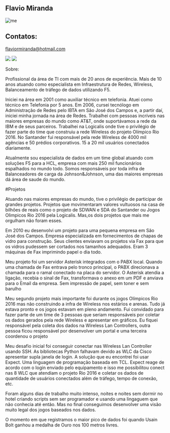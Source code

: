 ## Flavio Miranda
![me](https://github.com/user-attachments/assets/7b785ea7-3d1f-4f7e-9c9c-305f37582c6b)

 

## Contatos:

flaviormiranda@hotmail.com



<div>
<a href = "https://media.licdn.com/dms/image/v2/D4D03AQH8Pix3gi0Ztw/profile-displayphoto-shrink_200_200/B4DZZtJUeMGsAg-/0/1745587882330?e=1750896000&v=beta&t=XnsBDfG7vaXvIr4ahgbQAUG5NYlUoiOhS66x3fEJ8zI">
<a href="https://www.youtube.com/@Trading4Saving" target="_blank"><img loading="lazy" src="https://img.shields.io/badge/YouTube-FF0000?style=for-the-badge&logo=youtube&logoColor=white" target="_blank"></a>
<a href = "https://www.linkedin.com/in/flaviormiranda" target="_blank"><img loading="lazy" src="https://img.shields.io/badge/-LinkedIn-%230077B5?style=for-the-badge&logo=linkedin&logoColor=white" target="_blank"></a>   
 
</div>

Sobre:

 <p>Profissional da área de TI com mais de 20 anos de experiência. Mais de 10 anos atuando como especialista em Infraestrutura de Redes, Wireless, Balanceamento de tráfego de dados utilizando F5. </p>
<p>Iniciei na área em 2001 como auxiliar técnico em telefonia. Atuei como técnico em Telefonia por 5 anos. Em 2006, cursei tecnólogo em Administração de Redes pelo IBTA em São José dos Campos e, a partir daí, iniciei minha jornada na área de Redes. Trabalhei com pessoas incríveis nas maiores empresas do mundo como AT&T, onde suportávamos a rede da IBM e de seus parceiros. Trabalhei na Logicalis onde tive o privilégio de fazer parte do time que construiu a rede Wireless do projeto Olímpico Rio 2016. No Santander fui responsável pela rede Wireless de 4000 mil agências e 50 prédios corporativos. 15 a 20 mil usuários conectados diariamente. </p>
 <p>Atualmente sou especialista de dados em um time global atuando com soluções  F5 para a HCL, empresa com mais 250 mil funcionários espalhados no mundo todo. Somos responsáveis por toda infra de Balanceadores de carga da Johnson&Johnson, uma das maiores empresas dá área de saude do mundo.</p>

#Projetos
<p>Atuando nas maiores empresas do mundo, tive o privilégio de participar de grandes projetos. Projetos que movimentaram valores vultuosos na casa de bilhôes de reais como o projeto de SDWAN e SDA do Santander ou Jogos Olìmpicos Rio 2016 pela Logicalis. Mas,os dois projetos que mais me orgulham não foram esses. </p>
  <p> Em 2010 eu desenvolvi um projeto para uma pequena empresa em São José dos Campos. Empresa especializada em fornecimentos de chapas de vidro para construção. Seus clientes enviavam os projetos via Fax para que os vidros pudessem ser cortados nos tamanhos adequados. Eram 3 máquinas de Fax imprimindo papel o dia todo.</p>
  <p> Meu projeto foi um servidor Asterisk integrados com o PABX local. Quando uma chamada de Fax entrava pelo tronco principal, o PABX direcionava a chamada para o ramal conectado na placa do servidor. O Asterisk atendia a ligação, recebia o sinal de Fax, transformava o anexo em um PDF e anviava para o Email da empresa. Sem impressão de papel, sem toner e sem barulho</p>

  <p> Meu segundo projeto mais importante foi durante os jogos Olímpicos Rio 2016 mas não construindo a infra de Wireless nos estários e arenas. Tudo já estava pronto e os jogos estavam em pleno andamento. Fui convidado para fazer parte de um time de 3 pessoas que seriam responsáveis por coletar os dados gerados pela rede Wireless e apresentar em gráficos. Eu fiquei responsável pela coleta dos dados na Wireless Lan Controllers, outra pessoa ficou responsável por desenvolver um portal e uma terceira coordenou o projeto</p>
  <p> Meu desafio inicial foi conseguir conectar nas Wireless Lan Controller usando SSH. As bibliotecas Python falhavam devido as WLC da Cisco apresentar supla janela de login. A solução que eu encontrei foi usar Expect. Uma linguagem de programação baseada em TCL. Expect reage de acordo com o login enviado pelo equipamento e isso me possibilitou conect nas 8 WLC que atendiam o projeto Rio 2016 e coletar os dados de quantidade de usuários conectados além de tráfego, tempo de conexão, etc.</p>
  <p> Foram alguns dias de trabalho muito intenso, noites e noites sem dormir no hotel criando scripts sem ser programador e usando uma lingaguem que não conhecia até então. Mas no final conseguimos desenvolver uma visão muito legal dos jogos baseados nos dados.</p>
  <p> O momento em que registramos o maior pico de dados foi quando Usain Bolt ganhou a medalha de Ouro nos 100 metros livres.</p>

  

 
